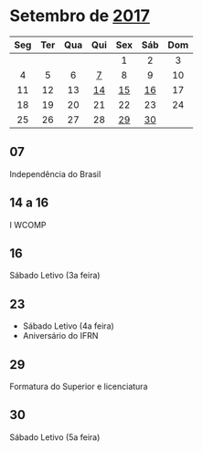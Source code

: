 # Setembro de [2017](../README.md)

|Seg|Ter|Qua|Qui|Sex|Sáb|Dom|
|:---:|:---:|:---:|:---:|:---:|:---:|:---:|
|||||1|2|3|
|4|5|6|[7](#7)|8|9|10|
|11|12|13|[14](#14-a-16)|[15](#14-a-16)|[16](#14-a-16)|17|
|18|19|20|21|22|23|24|
|25|26|27|28|[29](#29)|[30](#30)||

## 07
Independência do Brasil

## 14 a 16
I WCOMP

## 16
Sábado Letivo (3a feira)

## 23
* Sábado Letivo (4a feira)
* Aniversário do IFRN

## 29
Formatura do Superior e licenciatura

## 30
Sábado Letivo (5a feira)
